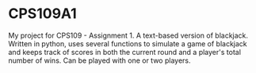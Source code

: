 # CPS109A1
My project for CPS109 - Assignment 1. A text-based version of blackjack.
Written in python, uses several functions to simulate a game of blackjack and keeps track of scores in both the current round and a player's
total number of wins. Can be played with one or two players.
